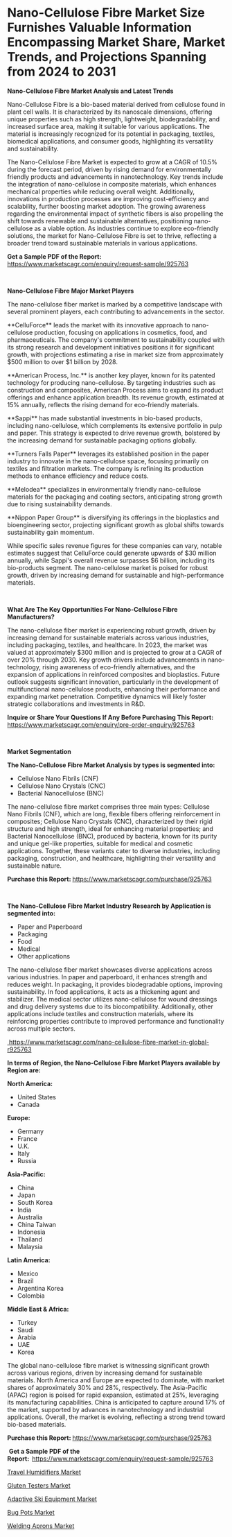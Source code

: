 <p><h1>Nano-Cellulose Fibre Market Size Furnishes Valuable Information Encompassing Market Share, Market Trends, and Projections Spanning from 2024 to 2031</h1></p><p><strong>Nano-Cellulose Fibre Market Analysis and Latest Trends</strong></p>
<p><p>Nano-Cellulose Fibre is a bio-based material derived from cellulose found in plant cell walls. It is characterized by its nanoscale dimensions, offering unique properties such as high strength, lightweight, biodegradability, and increased surface area, making it suitable for various applications. The material is increasingly recognized for its potential in packaging, textiles, biomedical applications, and consumer goods, highlighting its versatility and sustainability.</p><p>The Nano-Cellulose Fibre Market is expected to grow at a CAGR of 10.5% during the forecast period, driven by rising demand for environmentally friendly products and advancements in nanotechnology. Key trends include the integration of nano-cellulose in composite materials, which enhances mechanical properties while reducing overall weight. Additionally, innovations in production processes are improving cost-efficiency and scalability, further boosting market adoption. The growing awareness regarding the environmental impact of synthetic fibers is also propelling the shift towards renewable and sustainable alternatives, positioning nano-cellulose as a viable option. As industries continue to explore eco-friendly solutions, the market for Nano-Cellulose Fibre is set to thrive, reflecting a broader trend toward sustainable materials in various applications.</p></p>
<p><strong>Get a Sample PDF of the Report:&nbsp;</strong> <a href="https://www.marketscagr.com/enquiry/request-sample/925763?utm_campaign=1868&utm_medium=2&utm_source=Github&utm_content=ia&utm_term=12122024&utm_id=nano-cellulose-fibre">https://www.marketscagr.com/enquiry/request-sample/925763</a></p>
<p>&nbsp;</p>
<p><strong>Nano-Cellulose Fibre Major Market Players</strong></p>
<p><p>The nano-cellulose fiber market is marked by a competitive landscape with several prominent players, each contributing to advancements in the sector. </p><p>**CelluForce** leads the market with its innovative approach to nano-cellulose production, focusing on applications in cosmetics, food, and pharmaceuticals. The company's commitment to sustainability coupled with its strong research and development initiatives positions it for significant growth, with projections estimating a rise in market size from approximately $500 million to over $1 billion by 2028.</p><p>**American Process, Inc.** is another key player, known for its patented technology for producing nano-cellulose. By targeting industries such as construction and composites, American Process aims to expand its product offerings and enhance application breadth. Its revenue growth, estimated at 15% annually, reflects the rising demand for eco-friendly materials.</p><p>**Sappi** has made substantial investments in bio-based products, including nano-cellulose, which complements its extensive portfolio in pulp and paper. This strategy is expected to drive revenue growth, bolstered by the increasing demand for sustainable packaging options globally.</p><p>**Turners Falls Paper** leverages its established position in the paper industry to innovate in the nano-cellulose space, focusing primarily on textiles and filtration markets. The company is refining its production methods to enhance efficiency and reduce costs.</p><p>**Melodea** specializes in environmentally friendly nano-cellulose materials for the packaging and coating sectors, anticipating strong growth due to rising sustainability demands. </p><p>**Nippon Paper Group** is diversifying its offerings in the bioplastics and bioengineering sector, projecting significant growth as global shifts towards sustainability gain momentum.</p><p>While specific sales revenue figures for these companies can vary, notable estimates suggest that CelluForce could generate upwards of $30 million annually, while Sappi's overall revenue surpasses $6 billion, including its bio-products segment. The nano-cellulose market is poised for robust growth, driven by increasing demand for sustainable and high-performance materials.</p></p>
<p>&nbsp;</p>
<p><strong>What Are The Key Opportunities For Nano-Cellulose Fibre Manufacturers?</strong></p>
<p><p>The nano-cellulose fiber market is experiencing robust growth, driven by increasing demand for sustainable materials across various industries, including packaging, textiles, and healthcare. In 2023, the market was valued at approximately $300 million and is projected to grow at a CAGR of over 20% through 2030. Key growth drivers include advancements in nano-technology, rising awareness of eco-friendly alternatives, and the expansion of applications in reinforced composites and bioplastics. Future outlook suggests significant innovation, particularly in the development of multifunctional nano-cellulose products, enhancing their performance and expanding market penetration. Competitive dynamics will likely foster strategic collaborations and investments in R&D.</p></p>
<p><strong>Inquire or Share Your Questions If Any Before Purchasing This Report:</strong> <a href="https://www.marketscagr.com/enquiry/pre-order-enquiry/925763?utm_campaign=1868&utm_medium=2&utm_source=Github&utm_content=ia&utm_term=12122024&utm_id=nano-cellulose-fibre">https://www.marketscagr.com/enquiry/pre-order-enquiry/925763</a></p>
<p>&nbsp;</p>
<p><strong>Market Segmentation</strong></p>
<p><strong>The Nano-Cellulose Fibre Market Analysis by types is segmented into:</strong></p>
<p><ul><li>Cellulose Nano Fibrils (CNF)</li><li>Cellulose Nano Crystals (CNC)</li><li>Bacterial Nanocellulose (BNC)</li></ul></p>
<p><p>The nano-cellulose fibre market comprises three main types: Cellulose Nano Fibrils (CNF), which are long, flexible fibers offering reinforcement in composites; Cellulose Nano Crystals (CNC), characterized by their rigid structure and high strength, ideal for enhancing material properties; and Bacterial Nanocellulose (BNC), produced by bacteria, known for its purity and unique gel-like properties, suitable for medical and cosmetic applications. Together, these variants cater to diverse industries, including packaging, construction, and healthcare, highlighting their versatility and sustainable nature.</p></p>
<p><strong>Purchase this Report:&nbsp;</strong><a href="https://www.marketscagr.com/purchase/925763?utm_campaign=1868&utm_medium=2&utm_source=Github&utm_content=ia&utm_term=12122024&utm_id=nano-cellulose-fibre">https://www.marketscagr.com/purchase/925763</a></p>
<p>&nbsp;</p>
<p><strong>The Nano-Cellulose Fibre Market Industry Research by Application is segmented into:</strong></p>
<p><ul><li>Paper and Paperboard</li><li>Packaging</li><li>Food</li><li>Medical</li><li>Other applications</li></ul></p>
<p><p>The nano-cellulose fiber market showcases diverse applications across various industries. In paper and paperboard, it enhances strength and reduces weight. In packaging, it provides biodegradable options, improving sustainability. In food applications, it acts as a thickening agent and stabilizer. The medical sector utilizes nano-cellulose for wound dressings and drug delivery systems due to its biocompatibility. Additionally, other applications include textiles and construction materials, where its reinforcing properties contribute to improved performance and functionality across multiple sectors.</p></p>
<p><a href="https://www.marketscagr.com/nano-cellulose-fibre-market-in-global-r925763?utm_campaign=1868&utm_medium=2&utm_source=Github&utm_content=ia&utm_term=12122024&utm_id=nano-cellulose-fibre">&nbsp;https://www.marketscagr.com/nano-cellulose-fibre-market-in-global-r925763</a></p>
<p><strong>In terms of Region, the Nano-Cellulose Fibre Market Players available by Region are:</strong></p>
<p>
    <p> <strong> North America: </strong>
        <ul>
            <li>United States</li>
            <li>Canada</li>
        </ul>
        </p> 
    <p> <strong> Europe: </strong>
        <ul>
            <li>Germany</li>
            <li>France</li>
            <li>U.K.</li>
            <li>Italy</li>
            <li>Russia</li>
        </ul>
        </p> 
    <p> <strong> Asia-Pacific: </strong>
        <ul>
            <li>China</li>
            <li>Japan</li>
            <li>South Korea</li>
            <li>India</li>
            <li>Australia</li>
            <li>China Taiwan</li>
            <li>Indonesia</li>
            <li>Thailand</li>
            <li>Malaysia</li>
        </ul>
        </p> 
    <p> <strong> Latin America: </strong>
        <ul>
            <li>Mexico</li>
            <li>Brazil</li>
            <li>Argentina Korea</li>
            <li>Colombia</li>
        </ul>
        </p> 
    <p> <strong> Middle East & Africa: </strong>
        <ul>
            <li>Turkey</li>
            <li>Saudi</li>
            <li>Arabia</li>
            <li>UAE</li>
            <li>Korea</li>
        </ul>
    </p>
    </p>
<p><p>The global nano-cellulose fibre market is witnessing significant growth across various regions, driven by increasing demand for sustainable materials. North America and Europe are expected to dominate, with market shares of approximately 30% and 28%, respectively. The Asia-Pacific (APAC) region is poised for rapid expansion, estimated at 25%, leveraging its manufacturing capabilities. China is anticipated to capture around 17% of the market, supported by advances in nanotechnology and industrial applications. Overall, the market is evolving, reflecting a strong trend toward bio-based materials.</p></p>
<p><strong>Purchase this Report: </strong><a href="https://www.marketscagr.com/purchase/925763?utm_campaign=1868&utm_medium=2&utm_source=Github&utm_content=ia&utm_term=12122024&utm_id=nano-cellulose-fibre">https://www.marketscagr.com/purchase/925763</a></p>
<p>&nbsp;<strong>Get a Sample PDF of the Report:&nbsp;&nbsp;</strong><a href="https://www.marketscagr.com/enquiry/request-sample/925763?utm_campaign=1868&utm_medium=2&utm_source=Github&utm_content=ia&utm_term=12122024&utm_id=nano-cellulose-fibre">https://www.marketscagr.com/enquiry/request-sample/925763</a></p>
<p><strong></strong></p>
<p><p><a href="https://www.linkedin.com/pulse/forecasting-travel-humidifiers-market-growth-141-cagr-projections-p7iwf?utm_campaign=1868&utm_medium=2&utm_source=Github&utm_content=ia&utm_term=12122024&utm_id=nano-cellulose-fibre">Travel Humidifiers Market</a></p><p><a href="https://www.linkedin.com/pulse/gluten-testers-market-growth-study-provides-in-depth-insights-xgj3f?utm_campaign=1868&utm_medium=2&utm_source=Github&utm_content=ia&utm_term=12122024&utm_id=nano-cellulose-fibre">Gluten Testers Market</a></p><p><a href="https://www.linkedin.com/pulse/qualitative-quantitative-insights-adaptive-ski-equipment-70d9f?utm_campaign=1868&utm_medium=2&utm_source=Github&utm_content=ia&utm_term=12122024&utm_id=nano-cellulose-fibre">Adaptive Ski Equipment Market</a></p><p><a href="https://www.linkedin.com/pulse/market-dynamics-bug-pots-key-trends-macroeconomic-factors-bxzqf?utm_campaign=1868&utm_medium=2&utm_source=Github&utm_content=ia&utm_term=12122024&utm_id=nano-cellulose-fibre">Bug Pots Market</a></p><p><a href="https://www.linkedin.com/pulse/welding-aprons-market-size-share-analysis-2024-2031-evaluating-dnwrf?utm_campaign=1868&utm_medium=2&utm_source=Github&utm_content=ia&utm_term=12122024&utm_id=nano-cellulose-fibre">Welding Aprons Market</a></p></p>